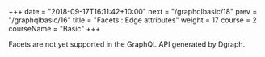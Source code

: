 +++
date = "2018-09-17T16:11:42+10:00"
next = "/graphqlbasic/18"
prev = "/graphqlbasic/16"
title = "Facets : Edge attributes"
weight = 17
course = 2
courseName = "Basic"
+++

Facets are not yet supported in the GraphQL API generated by Dgraph.
